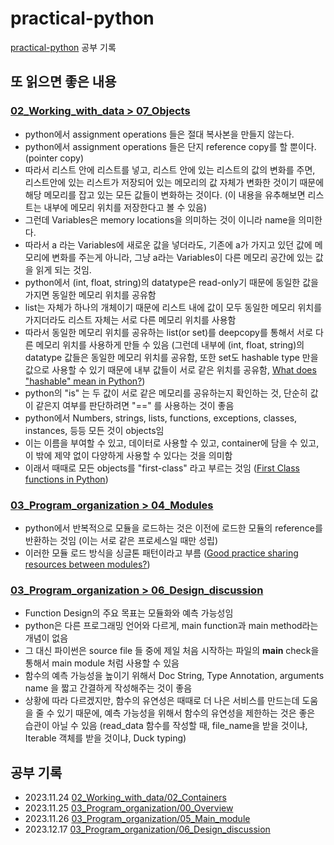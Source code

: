 # practical-python
[practical-python](https://github.com/dabeaz-course/practical-python) 공부 기록

## 또 읽으면 좋은 내용
### [02_Working_with_data > 07_Objects](https://github.com/dabeaz-course/practical-python/blob/master/Notes/02_Working_with_data/07_Objects.md)
- python에서 assignment operations 들은 절대 복사본을 만들지 않는다.
- python에서 assignment operations 들은 단지 reference copy를 할 뿐이다. (pointer copy)
- 따라서 리스트 안에 리스트를 넣고, 리스트 안에 있는 리스트의 값의 변화를 주면, 리스트안에 있는 리스트가 저장되어 있는 메모리의 값 자체가 변화한 것이기 때문에 해당 메모리를 잡고 있는 모든 값들이 변화하는 것이다. (이 내용을 유추해보면 리스트는 내부에 메모리 위치를 저장한다고 볼 수 있음)
- 그런데 Variables은 memory locations을 의미하는 것이 이니라 name을 의미한다.
- 따라서 a 라는 Variables에 새로운 값을 넣더라도, 기존에 a가 가지고 있던 값에 메모리에 변화를 주는게 아니라, 그냥 a라는 Variables이 다른 메모리 공간에 있는 값을 읽게 되는 것임.
- python에서 (int, float, string)의 datatype은 read-only기 때문에 동일한 값을 가지면 동일한 메모리 위치를 공유함
- list는 자체가 하나의 개체이기 때문에 리스트 내에 값이 모두 동일한 메모리 위치를 가지더라도 리스트 자체는 서로 다른 메모리 위치를 사용함
- 따라서 동일한 메모리 위치를 공유하는 list(or set)를 deepcopy를 통해서 서로 다른 메모리 위치를 사용하게 만들 수 있음 (그런데 내부에 (int, float, string)의 datatype 값들은 동일한 메모리 위치를 공유함, 또한 set도 hashable type 만을 값으로 사용할 수 있기 때문에 내부 값들이 서로 같은 위치를 공유함, [What does "hashable" mean in Python?](https://stackoverflow.com/questions/14535730/what-does-hashable-mean-in-python))
- python의 "is" 는 두 값이 서로 같은 메모리를 공유하는지 확인하는 것, 단순히 값이 같은지 여부를 판단하려면 "==" 를 사용하는 것이 좋음
- python에서 Numbers, strings, lists, functions, exceptions, classes, instances, 등등 모든 것이 objects임
- 이는 이름을 부여할 수 있고, 데이터로 사용할 수 있고, container에 담을 수 있고, 이 밖에 제약 없이 다양하게 사용할 수 있다는 것을 의미함
- 이래서 때때로 모든 objects를 "first-class" 라고 부르는 것임 ([First Class functions in Python](https://www.geeksforgeeks.org/first-class-functions-python/))

### [03_Program_organization > 04_Modules](https://github.com/dabeaz-course/practical-python/blob/master/Notes/03_Program_organization/04_Modules.md)
- python에서 반복적으로 모듈을 로드하는 것은 이전에 로드한 모듈의 reference를 반환하는 것임 (이는 서로 같은 프로세스일 때만 성립)
- 이러한 모듈 로드 방식을 싱글톤 패턴이라고 부름 ([Good practice sharing resources between modules?](https://stackoverflow.com/questions/13642654/good-practice-sharing-resources-between-modules))


### [03_Program_organization > 06_Design_discussion](https://github.com/dabeaz-course/practical-python/blob/master/Notes/03_Program_organization/06_Design_discussion.md)
- Function Design의 주요 목표는 모듈화와 예측 가능성임
- python은 다른 프로그래밍 언어와 다르게, main function과 main method라는 개념이 없음
- 그 대신 파이썬은 source file 들 중에 제일 처음 시작하는 파일의 __main__ check을 통해서 main module 처럼 사용할 수 있음
- 함수의 예측 가능성을 높이기 위해서 Doc String, Type Annotation, arguments name 을 짧고 간결하게 작성해주는 것이 좋음
- 상황에 따라 다르겠지만, 함수의 유연성은 때때로 더 나은 서비스를 만드는데 도움을 줄 수 있기 때문에, 예측 가능성을 위해서 함수의 유연성을 제한하는 것은 좋은 습관이 아닐 수 있음 (read_data 함수를 작성할 때, file_name을 받을 것이냐, Iterable 객체를 받을 것이냐, Duck typing)

## 공부 기록
- 2023.11.24 [02_Working_with_data/02_Containers](https://github.com/dabeaz-course/practical-python/blob/master/Notes/02_Working_with_data/02_Containers.md)
- 2023.11.25 [03_Program_organization/00_Overview](https://github.com/dabeaz-course/practical-python/blob/master/Notes/03_Program_organization/00_Overview.md)
- 2023.11.26 [03_Program_organization/05_Main_module](https://github.com/dabeaz-course/practical-python/blob/master/Notes/03_Program_organization/05_Main_module.md)
- 2023.12.17 [03_Program_organization/06_Design_discussion](https://github.com/dabeaz-course/practical-python/blob/master/Notes/03_Program_organization/06_Design_discussion.md)